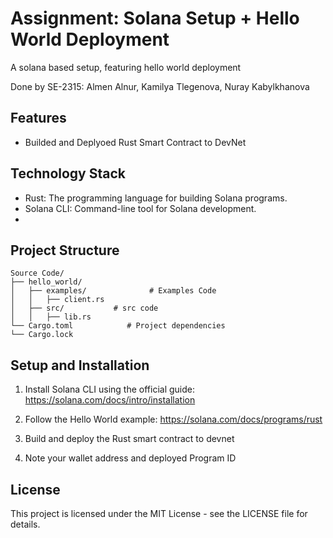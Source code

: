 # Assignment: Solana Setup + Hello World Deployment

A solana based setup, featuring hello world deployment

Done by SE-2315: Almen Alnur, Kamilya Tlegenova, Nuray Kabylkhanova

## Features

- Builded and Deplyoed Rust Smart Contract to DevNet

## Technology Stack

- Rust: The programming language for building Solana programs.
- Solana CLI: Command-line tool for Solana development.
- 
## Project Structure

```
Source Code/
├── hello_world/
│   ├── examples/              # Examples Code
│   │   ├── client.rs
│   ├── src/           # src code
│   │   ├── lib.rs
└── Cargo.toml            # Project dependencies
└── Cargo.lock            
```

## Setup and Installation

1. Install Solana CLI using the official guide: https://solana.com/docs/intro/installation


2. Follow the Hello World example: https://solana.com/docs/programs/rust


3. Build and deploy the Rust smart contract to devnet


4. Note your wallet address and deployed Program ID


## License

This project is licensed under the MIT License - see the LICENSE file for details.
